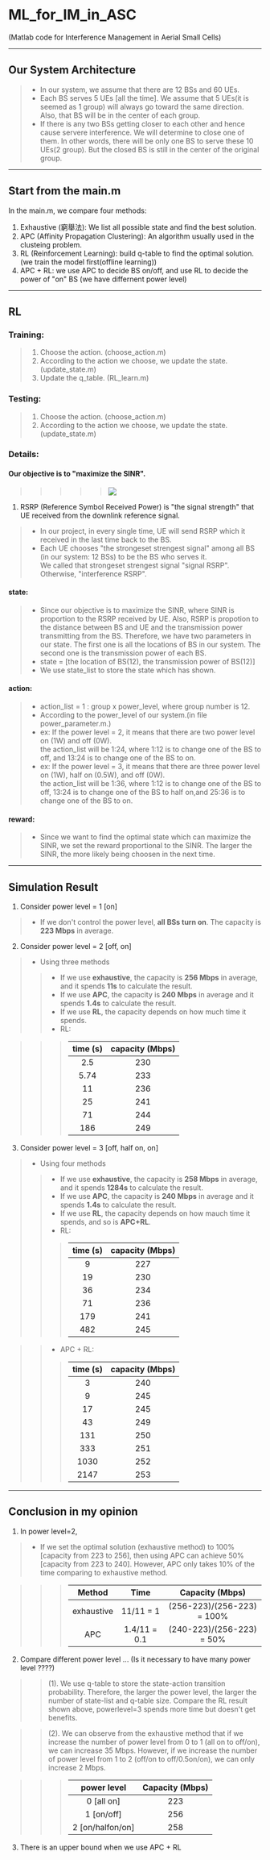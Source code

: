 # ML_for_IM_in_ASC
(Matlab code for Interference Management in Aerial Small Cells)  

---  

## Our System Architecture  
> - In our system, we assume that there are 12 BSs and 60 UEs.  
> - Each BS serves 5 UEs [all the time]. We assume that 5 UEs(it is seemed as 1 group) will always go toward the same direction. Also, that BS will be in the center of each group.  
> - If there is any two BSs getting closer to each other and hence cause servere interference. We will determine to close one of them. In other words, there will be only one BS to serve these 10 UEs(2 group). But the closed BS is still in the center of the original group.   

---  

## Start from the main.m
In the main.m, we compare four methods: 
1. Exhaustive (窮舉法): We list all possible state and find the best solution. 
2. APC (Affinity Propagation Clustering): An algorithm usually used in the clusteing problem. 
3. RL (Reinforcement Learning): build q-table to find the optimal solution. (we train the model first(offline learning)) 
4. APC + RL: we use APC to decide BS on/off, and use RL to decide the power of "on" BS (we have differnent power level) 

---  

## RL  
### Training:
> 1. Choose the action. (choose_action.m) 
> 2. According to the action we choose, we update the state. (update_state.m)
> 3. Update the q_table. (RL_learn.m)  

### Testing:  
> 1. Choose the action. (choose_action.m) 
> 2. According to the action we choose, we update the state. (update_state.m)  

### Details:  

#### Our objective is to "maximize the SINR".  

>>>>>  <img align="center" src="http://latex.codecogs.com/gif.latex? SINR = \frac{signalRSRP}{interferenceRSRP + Noise}" />  

 
1. RSRP (Reference Symbol Received Power) is "the signal strength" that UE received from the downlink reference signal.    
> - In our project, in every single time, UE will send RSRP which it received in the last time back to the BS.    
> - Each UE chooses "the strongeset strengest signal" among all BS (in our system: 12 BSs) to be the BS who serves it.  
We called that strongeset strengest signal "signal RSRP". Otherwise, "interference RSRP".  
 
#### state:   
> - Since our objective is to maximize the SINR, where SINR is proportion to the RSRP received by UE. Also, RSRP is propotion to the distance between BS and UE and the transmission power transmitting from the BS. Therefore, we have two parameters in our state. The first one is all the locations of BS in our system. The second one is the transmission power of each BS.  
> - state = [the location of BS(12), the transmission power of BS(12)]  
> - We use state_list to store the state which has shown.

#### action:  
> - action_list = 1 : group x power_level, where group number is 12.
> - According to the power_level of our system.(in file power_parameter.m.)  
> - ex: If the power level = 2, it means that there are two power level on (1W) and off (0W).  
> the action_list will be 1:24, where 1:12 is to change one of the BS to off, and 13:24 is to change one of the BS to on.  
> - ex: If the power level = 3, it means that there are three power level on (1W), half on (0.5W), and off (0W).  
> the action_list will be 1:36, where 1:12 is to change one of the BS to off, 13:24 is to change one of the BS to half on,and 25:36 is to change one of the BS to on.


#### reward:  
> - Since we want to find the optimal state which can maximize the SINR, we set the reward proportional to the SINR. The larger the SINR, the more likely being choosen in the next time.  

---  

## Simulation Result  

1. Consider power level = 1 [on] 
> - If we don't control the power level, **all BSs turn on**. The capacity is **223 Mbps** in average.  

  
2. Consider power level = 2 [off, on]  
> - Using three methods
>> - If we use **exhaustive**, the capacity is **256 Mbps** in average, and it spends **11s** to calculate the result.  
>> - If we use **APC**, the capacity is **240 Mbps** in average and it spends **1.4s** to calculate the result.  
>> - If we use **RL**, the capacity depends on how much time it spends.  
>> - RL:  

>>>  | time (s) | capacity (Mbps) |  
>>>  | :-: | :-: |
>>>  |2.5|230|
>>>  |5.74|233|
>>>  |11|236|
>>>  |25|241|
>>>  |71|244|
>>>  |186|249|
  
  
3. Consider power level = 3 [off, half on, on]   
> - Using four methods  
>> - If we use **exhaustive**, the capacity is **258 Mbps** in average, and it spends **1284s** to calculate the result.  
>> - If we use **APC**, the capacity is **240 Mbps** in average and it spends **1.4s** to calculate the result.  
>> - If we use **RL**, the capacity depends on how mauch time it spends, and so is **APC+RL**.  
>> - RL: 
>>>   | time (s) | capacity (Mbps) |  
>>>   | :-: | :-: |
>>>   |9|227|
>>>   |19|230|
>>>   |36|234|
>>>   |71|236|
>>>   |179|241|
>>>   |482|245|

>> - APC + RL:  
>>>   | time (s) | capacity (Mbps) |  
>>>   | :-: | :-: |
>>>   |3|240|
>>>   |9|245|
>>>   |17|245|
>>>   |43|249|
>>>   |131|250|
>>>   |333|251|
>>>   |1030|252|
>>>   |2147|253|  

---

## Conclusion in my opinion  
1. In power level=2,   
> - If we set the optimal solution (exhaustive method) to 100% [capacity from 223 to 256], then using APC can achieve 50% [capacity from 223 to 240]. However, APC only takes 10% of the time comparing to exhaustive method.  

  >>>   | Method | Time  | Capacity (Mbps) | 
  >>>   | :-: | :-: | :-: |
  >>>   | exhaustive |11/11 = 1|(256-223)/(256-223) = 100%|
  >>>   | APC |1.4/11 = 0.1|(240-223)/(256-223) = 50%|

2. Compare different power level ... (Is it necessary to have many power level ????)

  >> (1). We use q-table to store the state-action transition probability. Therefore, the larger the power level, the larger the number of state-list and q-table size. Compare the RL result shown above, powerlevel=3 spends more time but doesn't get benefits.  


  >> (2). We can observe from the exhaustive method that if we increase the number of power level from 0 to 1 (all on to off/on), we can increase 35 Mbps. However, if we increase the number of power level from 1 to 2 (off/on to off/0.5on/on), we can only increase 2 Mbps.  

  >>>   | power level  | Capacity (Mbps) | 
  >>>   | :-: | :-: |
  >>>   |0 [all on]|223|
  >>>   |1 [on/off]|256|
  >>>   |2 [on/halfon/on]|258|


3. There is an upper bound when we use APC + RL




